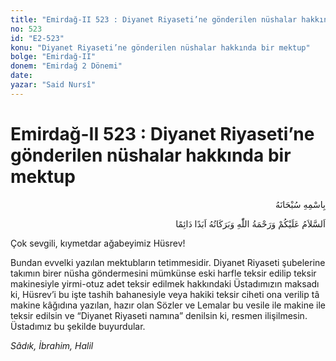 ```yaml
---
title: "Emirdağ-II 523 : Diyanet Riyaseti’ne gönderilen nüshalar hakkında bir mektup"
no: 523
id: "E2-523"
konu: "Diyanet Riyaseti’ne gönderilen nüshalar hakkında bir mektup"
bolge: "Emirdağ-II"
donem: "Emirdağ 2 Dönemi"
date: 
yazar: "Said Nursî"
---
```


# Emirdağ-II 523 : Diyanet Riyaseti’ne gönderilen nüshalar hakkında bir mektup

<p class="arabic" dir="rtl" title="Meal: “Her türlü noksan sıfatlardan yüce olan Allah’ın adıyla.”">بِاسْمِهِ سُبْحَانَهُ</p>

<p class="arabic" dir="rtl" title="Meal: “Allah’ın selâmı, rahmeti ve bereketleri, ebedî ve dâimî olarak üzerinize olsun.”">اَلسَّلاَمُ عَلَيْكُمْ وَرَحْمَةُ اللّٰهِ وَبَرَكَاتُهُ اَبَدًا دَائِمًا</p>

Çok sevgili, kıymetdar ağabeyimiz Hüsrev!

Bundan evvelki yazılan mektubların tetimmesidir. Diyanet Riyaseti şubelerine takımın birer nüsha göndermesini mümkünse eski harfle teksir edilip teksir makinesiyle yirmi-otuz adet teksir edilmek hakkındaki Üstadımızın maksadı ki, Hüsrev’i bu işte tashih bahanesiyle veya hakiki teksir ciheti ona verilip tâ makine kâğıdına yazılan, hazır olan Sözler ve Lemalar bu vesile ile makine ile teksir edilsin ve “Diyanet Riyaseti namına” denilsin ki, resmen ilişilmesin. Üstadımız bu şekilde buyurdular.

*Sâdık, İbrahim, Halil*
